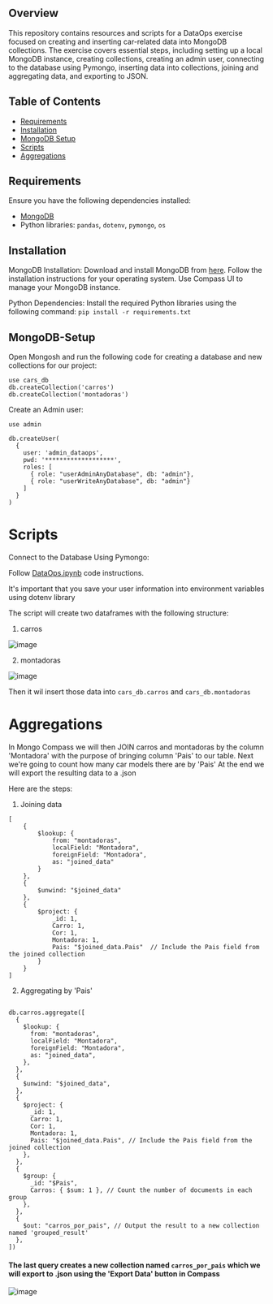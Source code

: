 ## Overview

This repository contains resources and scripts for a DataOps exercise focused on creating and inserting car-related data into MongoDB collections. The exercise covers essential steps, including setting up a local MongoDB instance, creating collections, creating an admin user, connecting to the database using Pymongo, inserting data into collections, joining and aggregating data, and exporting to JSON.

## Table of Contents

- [Requirements](#requirements)
- [Installation](#installation)
- [MongoDB Setup](#mongodb-setup)
- [Scripts](#scripts)
- [Aggregations](#aggregations)

## Requirements

Ensure you have the following dependencies installed:

- [MongoDB](https://www.mongodb.com/try/download/community)
- Python libraries: `pandas`, `dotenv`, `pymongo`, `os`

## Installation
MongoDB Installation:
Download and install MongoDB from [here](https://www.mongodb.com/try/download/community).
Follow the installation instructions for your operating system.
Use Compass UI to manage your MongoDB instance.

Python Dependencies:
Install the required Python libraries using the following command:
`pip install -r requirements.txt`

## MongoDB-Setup

Open Mongosh and run the following code for creating a database and new collections for our project:
```
use cars_db
db.createCollection('carros')
db.createCollection('montadoras')
```

Create an Admin user:
```
use admin

db.createUser(
  {
    user: 'admin_dataops',
    pwd: '*******************',
    roles: [
      { role: "userAdminAnyDatabase", db: "admin"},
      { role: "userWriteAnyDatabase", db: "admin"}
    ]
  }
)
```

# Scripts
Connect to the Database Using Pymongo:

Follow [DataOps.ipynb](https://github.com/viniciusfjacinto/dataops-exercise/blob/main/DataOps.ipynb) code instructions.

It's important that you save your user information into environment variables using dotenv library

The script will create two dataframes with the following structure:

1) carros

![image](https://github.com/viniciusfjacinto/dataops-exercise/assets/87664450/5575b1cb-1f59-4875-bc8a-41a0c14ef037)


2) montadoras

![image](https://github.com/viniciusfjacinto/dataops-exercise/assets/87664450/8d1d8d26-48f1-482d-9ec9-5b28b363a818)

Then it wil insert those data into `cars_db.carros` and `cars_db.montadoras`

# Aggregations
In Mongo Compass we will then JOIN carros and montadoras by the column 'Montadora' with the purpose of bringing column 'Pais' to our table.
Next we're going to count how many car models there are by 'Pais'
At the end we will export the resulting data to a .json

Here are the steps:
1) Joining data
```
[
    {
        $lookup: {
            from: "montadoras",
            localField: "Montadora",
            foreignField: "Montadora",
            as: "joined_data"
        }
    },
    {
        $unwind: "$joined_data"
    },
    {
        $project: {
            _id: 1,  
            Carro: 1, 
            Cor: 1,  
            Montadora: 1, 
            Pais: "$joined_data.Pais"  // Include the Pais field from the joined collection
        }
    }
]
```
2) Aggregating by 'Pais'
```

db.carros.aggregate([
  {
    $lookup: {
      from: "montadoras",
      localField: "Montadora",
      foreignField: "Montadora",
      as: "joined_data",
    },
  },
  {
    $unwind: "$joined_data",
  },
  {
    $project: {
      _id: 1,
      Carro: 1,
      Cor: 1,
      Montadora: 1,
      Pais: "$joined_data.Pais", // Include the Pais field from the joined collection
    },
  },
  {
    $group: {
      _id: "$Pais",
      Carros: { $sum: 1 }, // Count the number of documents in each group
    },
  },
  {
    $out: "carros_por_pais", // Output the result to a new collection named 'grouped_result'
  },
])
```

#### The last query creates a new collection named `carros_por_pais` which we will export to .json using the 'Export Data' button in Compass

![image](https://github.com/viniciusfjacinto/dataops-exercise/assets/87664450/9f644494-fb23-4d5c-aaf0-7c3013f68904)
